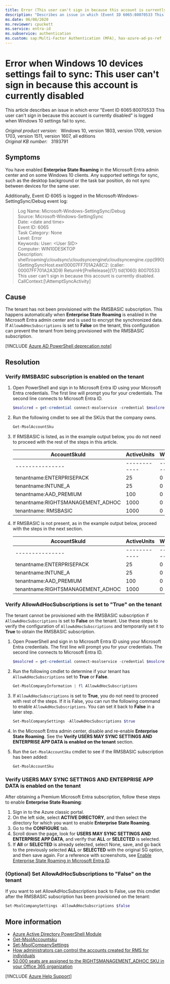 ```yaml
---
title: Error (This user can't sign in because this account is currently disabled) when syncing settings of Windows 10
description: "Describes an issue in which (Event ID 6065:80070533 This user can't sign in because this account is currently disabled) is logged when Windows 10 settings fail to sync."
ms.date: 06/08/2020
ms.reviewer: cpuckett
ms.service: entra-id
ms.subservice: authentication
ms.custom: sap:Multi-Factor Authentication (MFA), has-azure-ad-ps-ref
---
```

# Error when Windows 10 devices settings fail to sync: This user can't sign in because this account is currently disabled

This article describes an issue in which error "Event ID 6065:80070533 This user can't sign in because this account is currently disabled" is logged when Windows 10 settings fail to sync.

_Original product version:_ &nbsp; Windows 10, version 1803, version 1709, version 1703, version 1511, version 1607, all editions  
_Original KB number:_ &nbsp; 3193791

## Symptoms

You have enabled **Enterprise State Roaming** in the Microsoft Entra admin center and on some Windows 10 clients. Any supported settings for sync, such as the desktop background or the task bar position, do not sync between devices for the same user.

Additionally, Event ID 6065 is logged in the Microsoft-Windows-SettingSync/Debug event log:

> Log Name: Microsoft-Windows-SettingSync/Debug  
Source: Microsoft-Windows-SettingSync  
Date: \<date and time>  
Event ID: 6065  
Task Category: None  
Level: Error  
Keywords: User: \<User SID>  
Computer: WIN10DESKTOP  
Description: shell\roaming\cloudsync\cloudsyncengine\cloudsyncengine.cpp(990)\SettingSyncHost.exe!00007FF701A2A8C2: (caller: 00007FF701A2A3D9) ReturnHr\[PreRelease](17) tid(1060) 80070533 This user can't sign in because this account is currently disabled. CallContext:[\AttemptSyncActivity]

## Cause

The tenant has not been provisioned with the RMSBASIC subscription. This happens automatically when **Enterprise State Roaming** is enabled in the Microsoft Entra admin center and is used to encrypt the synchronized data. If `AllowAdHocSubscriptions` is set to **False** on the tenant, this configuration can prevent the tenant from being provisioned with the RMSBASIC subscription.

[!INCLUDE [Azure AD PowerShell deprecation note](~/../support/reusable-content/msgraph-powershell/includes/aad-powershell-deprecation-note.md)]

## Resolution

### Verify RMSBASIC subscription is enabled on the tenant

1. Open PowerShell and sign in to Microsoft Entra ID using your Microsoft Entra credentials. The first line will prompt you for your credentials. The second line connects to Microsoft Entra ID.

    ```powershell
    $msolcred = get-credential connect-msolservice -credential $msolcred
    ```

2. Run the following cmdlet to see all the SKUs that the company owns.

    ```powershell
    Get-MsolAccountSku
    ```

3. If RMSBASIC is listed, as in the example output below, you do not need to proceed with the rest of the steps in this article.

    |AccountSkuId|ActiveUnits|WarningUnits|ConsumedUnits|
    |---|---|---|---|
    |---------------|------------|---------------|-----------------|
    |tenantname:ENTERPRISEPACK|25|0|14|
    |tenantname:INTUNE_A|25|0|23|
    |tenantname:AAD_PREMIUM|100|0|21|
    |tenantname:RIGHTSMANAGEMENT_ADHOC|1000|0|18|
    |tenantname: RMSBASIC|1000|0|18|

4. If RMSBASIC is not present, as in the example output below, proceed with the steps in the next section.

    |AccountSkuId|ActiveUnits|WarningUnits|ConsumedUnits|
    |---|---|---|---|
    |---------------|------------|---------------|-----------------|
    |tenantname:ENTERPRISEPACK|25|0|14|
    |tenantname:INTUNE_A|25|0|23|
    |tenantname:AAD_PREMIUM|100|0|21|
    |tenantname:RIGHTSMANAGEMENT_ADHOC|1000|0|18|

### Verify AllowAdHocSubscriptions is set to "True" on the tenant

The tenant cannot be provisioned with the RMSBASIC subscription if `AllowAdHocSubscriptions` is set to **False** on the tenant. Use these steps to verify the configuration of `AllowAdHocSubscriptions` and temporarily set it to **True** to obtain the RMSBASIC subscription.

1. Open PowerShell and sign in to Microsoft Entra ID using your Microsoft Entra credentials. The first line will prompt you for your credentials. The second line connects to Microsoft Entra ID.

    ```powershell
    $msolcred = get-credential connect-msolservice -credential $msolcred
    ```

2. Run the following cmdlet to determine if your tenant has `AllowAdHocSubscriptions` set to **True** or **False**.

    ```powershell
    Get-MsolCompanyInformation | fl AllowAdHocSubscriptions
    ```

3. If `AllowAdHocSubscriptions` is set to **True**, you do not need to proceed with rest of the steps. If it is False, you can run the following command to enable `AllowAdHocSubscriptions`. You can set it back to **False** in a later step.

    ```powershell
    Set-MsolCompanySettings -AllowAdHocSubscriptions $true
    ```

4. In the Microsoft Entra admin center, disable and re-enable **Enterprise State Roaming**. See the **Verify USERS MAY SYNC SETTINGS AND ENTERPRISE APP DATA is enabled on the tenant** section.
5. Run the `Get-MsolAccountSku` cmdlet to see if the RMSBASIC subscription has been added:

    ```powershell
    Get-MsolAccountSku
    ```

### Verify USERS MAY SYNC SETTINGS AND ENTERPRISE APP DATA is enabled on the tenant

After obtaining a Premium Microsoft Entra subscription, follow these steps to enable **Enterprise State Roaming**:

1. Sign in to the Azure classic portal.
2. On the left side, select **ACTIVE DIRECTORY**, and then select the directory for which you want to enable **Enterprise State Roaming**.
3. Go to the **CONFIGURE** tab.
4. Scroll down the page, look for **USERS MAY SYNC SETTINGS AND ENTERPRISE APP DATA**, and verify that **ALL** or **SELECTED** is selected.
5. If **All** or **SELECTED** is already selected, select None, save, and go back to the previously selected **ALL** or **SELECTED** with the original SG option, and then save again. For a reference with screenshots, see [Enable Enterprise State Roaming in Microsoft Entra ID](/azure/active-directory/devices/enterprise-state-roaming-enable).

### (Optional) Set AllowAdHocSubscriptions to "False" on the tenant

If you want to set AllowAdHocSubscriptions back to False, use this cmdlet after the RMSBASIC subscription has been provisioned on the tenant:

```powershell
Set-MsolCompanySettings -AllowAdHocSubscriptions $false
```

## More information

- [Azure Active Directory PowerShell Module](/powershell/module/MSOnline/?view=azureadps-1.0&redirectedfrom=msdn&preserve-view=true)
- [Get-MsolAccountsku](/powershell/module/msonline/get-msolaccountsku?view=azureadps-1.0&preserve-view=true)
- [Set-MsolCompanySettings](/powershell/module/msonline/set-msolcompanysettings?view=azureadps-1.0&preserve-view=true)
- [How administrators can control the accounts created for RMS for individuals](/azure/information-protection/rms-for-individuals)
- [50,000 seats are assigned to the RIGHTSMANAGEMENT_ADHOC SKU in your Office 365 organization](https://support.microsoft.com/help/2925380)

[!INCLUDE [Azure Help Support](../../../includes/azure-help-support.md)]
